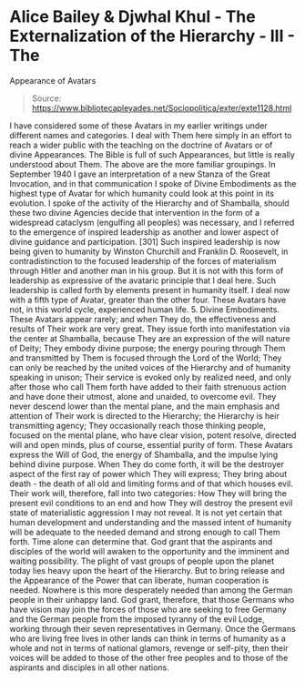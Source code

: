 # Alice Bailey & Djwhal Khul - The Externalization of the Hierarchy - III - The
Appearance of Avatars

> Source: https://www.bibliotecapleyades.net/Sociopolitica/exter/exte1128.html

I have considered some of these Avatars in my earlier writings under different names and categories. I deal with Them here simply in an effort to reach a wider public with the teaching on the doctrine of Avatars or of divine Appearances. The Bible is full of such Appearances, but little is really understood about Them. The above are the more familiar groupings.
In September 1940 I gave an interpretation of a new Stanza of the Great Invocation, and in that communication I spoke of Divine Embodiments as the highest type of Avatar for which humanity could look at this point in its evolution. I spoke of the activity of the Hierarchy and of Shamballa, should these two divine Agencies decide that intervention in the form of a widespread cataclysm (engulfing all peoples) was necessary, and I referred to the emergence of inspired leadership as another and lower aspect of divine guidance and participation. [301]
Such inspired leadership is now being given to humanity by Winston Churchill and Franklin D. Roosevelt, in contradistinction to the focused leadership of the forces of materialism through Hitler and another man in his group. But it is not with this form of leadership as expressive of the avataric principle that I deal here. Such leadership is called forth by elements present in humanity itself. I deal now with a fifth type of Avatar, greater than the other four. These Avatars have not, in this world cycle, experienced human life.
5. Divine Embodiments. These Avatars appear rarely; and when They do, the effectiveness and results of Their work are very great. They issue forth into manifestation via the center at Shamballa, because They are an expression of the will nature of Deity; They embody divine purpose; the energy pouring through Them and transmitted by Them is focused through the Lord of the World; They can only be reached by the united voices of the Hierarchy and of humanity speaking in unison; Their service is evoked only by realized need, and only after those who call Them forth have added to their faith strenuous action and have done their utmost, alone and unaided, to overcome evil.
They never descend lower than the mental plane, and the main emphasis and attention of Their work is directed to the Hierarchy; the Hierarchy is heir transmitting agency; They occasionally reach those thinking people, focused on the mental plane, who have clear vision, potent resolve, directed will and open minds, plus of course, essential purity of form. These Avatars express the Will of God, the energy of Shamballa, and the impulse lying behind divine purpose. When They do come forth, it will be the destroyer aspect of the first ray of power which They will express; They bring about death - the death of all old and limiting forms and of that which houses evil. Their work will, therefore, fall into two categories:
How They will bring the present evil conditions to an end and how They will destroy the present evil state of materialistic aggression I may not reveal. It is not yet certain that human development and understanding and the massed intent of humanity will be adequate to the needed demand and strong enough to call Them forth. Time alone can determine that. God grant that the aspirants and disciples of the world will awaken to the opportunity and the imminent and waiting possibility. The plight of vast groups of people upon the planet today lies heavy upon the heart of the Hierarchy. But to bring release and the Appearance of the Power that can liberate, human cooperation is needed. Nowhere is this more desperately needed than among the German people in their unhappy land. God grant, therefore, that those Germans who have vision may join the forces of those who are seeking to free Germany and the German people from the imposed tyranny of the evil Lodge, working through their seven representatives in Germany. Once the Germans who are living free lives in other lands can think in terms of humanity as a whole and not in terms of national glamors, revenge or self-pity, then their voices will be added to those of the other free peoples and to those of the aspirants and disciples in all other nations.
